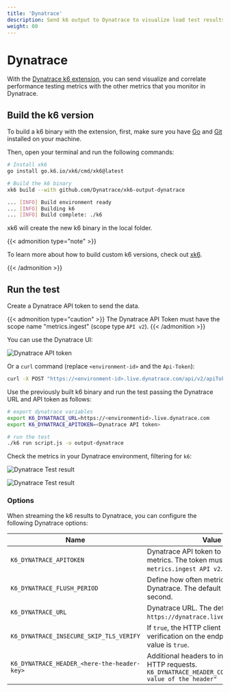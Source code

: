 ```yaml
---
title: 'Dynatrace'
description: Send k6 output to Dynatrace to visualize load test results and correlate performance testing metrics in Dynatrace.
weight: 00
---
```


# Dynatrace

With the [Dynatrace k6 extension](https://github.com/Dynatrace/xk6-output-dynatrace),
you can send visualize and correlate performance testing metrics with the other metrics that you monitor in Dynatrace.

## Build the k6 version

To build a k6 binary with the extension, first, make sure you have [Go](https://golang.org/doc/install) and [Git](https://git-scm.com/) installed on your machine.

Then, open your terminal and run the following commands:

```bash
# Install xk6
go install go.k6.io/xk6/cmd/xk6@latest

# Build the k6 binary
xk6 build --with github.com/Dynatrace/xk6-output-dynatrace

... [INFO] Build environment ready
... [INFO] Building k6
... [INFO] Build complete: ./k6
```

xk6 will create the new k6 binary in the local folder.

{{< admonition type="note" >}}

To learn more about how to build custom k6 versions, check out [xk6](https://github.com/grafana/xk6).

{{< /admonition >}}

## Run the test

Create a Dynatrace API token to send the data.

{{< admonition type="caution" >}}
The Dynatrace API Token must have the scope name "metrics.ingest" (scope type `API v2`).
{{< /admonition >}}

You can use the Dynatrace UI:

![Dynatrace API token](/media/docs/k6-oss/dynatrace-api-token.png)

Or a `curl` command (replace `<environment-id>` and the `Api-Token`):

```bash
curl -X POST "https://<environment-id>.live.dynatrace.com/api/v2/apiTokens" -H "accept: application/json; charset=utf-8" -H "Content-Type: application/json; charset=utf-8" -d "{\"name\":\"\",\"scopes\":[\"metrics.ingest\"]}" -H "Authorization: Api-Token XXXXXXXX"
```

Use the previously built k6 binary and run the test passing the Dynatrace URL and API token as follows:

```bash
# export dynatrace variables
export K6_DYNATRACE_URL=https://<environmentid>.live.dynatrace.com
export K6_DYNATRACE_APITOKEN=<Dynatrace API token>

# run the test
./k6 run script.js -o output-dynatrace
```

Check the metrics in your Dynatrace environment, filtering for `k6`:

![Dynatrace Test result](/media/docs/k6-oss/dynatrace-k6-metrics.png)

![Dynatrace Test result](/media/docs/k6-oss/dynatrace-k6-test-result.png)

### Options

When streaming the k6 results to Dynatrace, you can configure the following Dynatrace options:

| Name                                        | Value                                                                                                            |
| ------------------------------------------- | ---------------------------------------------------------------------------------------------------------------- |
| `K6_DYNATRACE_APITOKEN`                     | Dynatrace API token to write the metrics. The token must have the scope `metrics.ingest API v2`.                 |
| `K6_DYNATRACE_FLUSH_PERIOD`                 | Define how often metrics are sent to Dynatrace. The default value is 1 second.                                   |
| `K6_DYNATRACE_URL`                          | Dynatrace URL. The default value is `https://dynatrace.live.com`.                                                |
| `K6_DYNATRACE_INSECURE_SKIP_TLS_VERIFY`     | If `true`, the HTTP client skips TLS verification on the endpoint. The default value is `true`.                  |
| `K6_DYNATRACE_HEADER_<here-the-header-key>` | Additional headers to include in the HTTP requests. `K6_DYNATRACE_HEADER_COOL_HEADER="cool value of the header"` |
